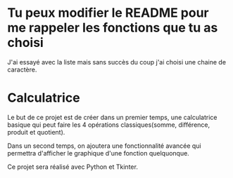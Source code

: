 # Tu peux modifier le README pour me rappeler les fonctions que tu as choisi

J'ai essayé avec la liste mais sans succès du coup j'ai choisi une chaine de caractère.

# Calculatrice

Le but de ce projet est de créer dans un premier temps, une calculatrice basique qui peut faire les 4 opérations classiques(somme, différence, produit et quotient).

Dans un second temps, on ajoutera une fonctionnalité avancée qui permettra d'afficher le graphique d'une fonction quelquonque.

Ce projet sera réalisé avec Python et Tkinter.
